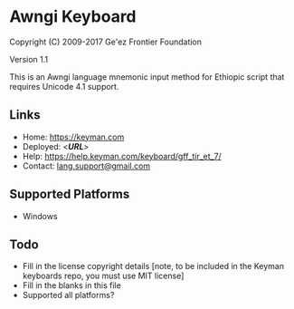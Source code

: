 Awngi Keyboard
=====================

Copyright (C) 2009-2017 Ge'ez Frontier Foundation

Version 1.1

This is an Awngi language mnemonic input method for Ethiopic script that requires Unicode 4.1 support.

Links
-----

 * Home:     https://keyman.com
 * Deployed: <___URL___>
 * Help:     https://help.keyman.com/keyboard/gff_tir_et_7/
 * Contact:  lang.support@gmail.com

Supported Platforms
-------------------
 * Windows

Todo
----

 * Fill in the license copyright details [note, to be included in the Keyman keyboards repo, you must use MIT license]
 * Fill in the blanks in this file
 * Supported all platforms?
 